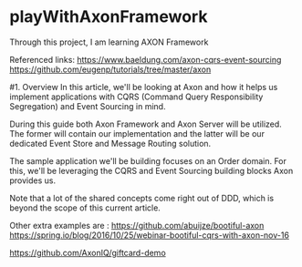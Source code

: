 # playWithAxonFramework
Through this project, I am learning AXON Framework

Referenced links:
https://www.baeldung.com/axon-cqrs-event-sourcing
https://github.com/eugenp/tutorials/tree/master/axon

#1. Overview
In this article, we'll be looking at Axon and how it helps us implement applications with CQRS (Command Query Responsibility Segregation) and Event Sourcing in mind.

During this guide both Axon Framework and Axon Server will be utilized. The former will contain our implementation and the latter will be our dedicated Event Store and Message Routing solution.

The sample application we'll be building focuses on an Order domain. For this, we'll be leveraging the CQRS and Event Sourcing building blocks Axon provides us.

Note that a lot of the shared concepts come right out of DDD, which is beyond the scope of this current article.


Other extra examples are :
https://github.com/abuijze/bootiful-axon
https://spring.io/blog/2016/10/25/webinar-bootiful-cqrs-with-axon-nov-16

https://github.com/AxonIQ/giftcard-demo

